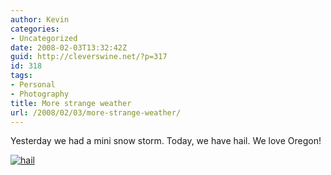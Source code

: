 ```yaml
---
author: Kevin
categories:
- Uncategorized
date: 2008-02-03T13:32:42Z
guid: http://cleverswine.net/?p=317
id: 318
tags:
- Personal
- Photography
title: More strange weather
url: /2008/02/03/more-strange-weather/
---
```


Yesterday we had a mini snow storm. Today, we have hail. We love Oregon!

[<img src="https://i0.wp.com/farm3.static.flickr.com/2118/2240355586_b917a799d1_m_d.jpg?w=840" alt="hail" data-recalc-dims="1" />](http://www.flickr.com/photos/cleverswine/)